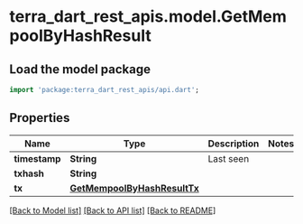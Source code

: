 # terra_dart_rest_apis.model.GetMempoolByHashResult

## Load the model package
```dart
import 'package:terra_dart_rest_apis/api.dart';
```

## Properties
Name | Type | Description | Notes
------------ | ------------- | ------------- | -------------
**timestamp** | **String** | Last seen | 
**txhash** | **String** |  | 
**tx** | [**GetMempoolByHashResultTx**](GetMempoolByHashResultTx.md) |  | 

[[Back to Model list]](../README.md#documentation-for-models) [[Back to API list]](../README.md#documentation-for-api-endpoints) [[Back to README]](../README.md)


